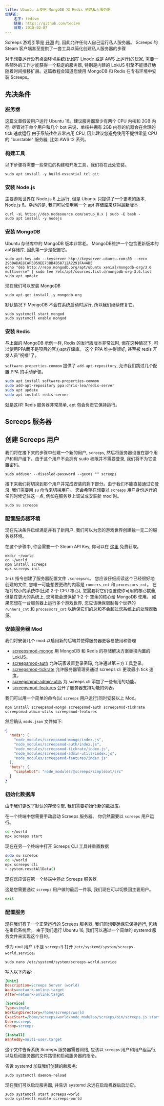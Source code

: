 ```yaml
---
title: Ubuntu 上使用 MongoDB 和 Redis 搭建私人服务器
贡献者:
    名字: tedivm
    链接: https://github.com/tedivm
    日期: 2018-02-07
---
```


Screeps 游戏引擎是 [开源](https://github.com/screeps/screeps) 的, 因此允许任何人自己运行私人服务器。 Screeps 的 Steam 客户端甚至提供了一套工具以简化创建私人服务器的步骤

对于想要运行没有桌面环境系统(比如在 Linode 或是 AWS 上运行)的玩家, 需要一些额外的工作才能获得一个稳定的服务器, 特别是内建的 LokiJS 引擎不能很好地随着时间推移扩展。这篇教程会知道您使用 MongoDB 和 Redis 在专有环境中安装 Screeps。


## 先决条件

### 服务器

这篇文章假设用户运行 Ubuntu 16。建议服务器至少有两个 CPU 内核和 2GB 内存, 尽管对于单个用户和几个 bot 来说，单核并拥有 2GB 内存的机器会在合理的 tick 速度运行
由于系统往往非常占用 CPU, 因此建议您避免使用不提供常量 CPU 的 "burstable" 服务器, 比如 AWS t2 系列。


### 构建工具

以下步骤将需要一些常见的构建和开发工具，我们将在此处安装。

```shell
sudo apt install -y build-essential tcl git
```


### 安装 Node.js

主要游戏世界在 Node.js 8 上运行, 但是 Ubuntu 只提供了一个更老的版本, Node.js 6。幸运的是, 我们可以使用另一个 apt 存储库来获得最新版本

```shell
curl -sL https://deb.nodesource.com/setup_8.x | sudo -E bash -
sudo apt install -y nodejs
```


### 安装 MongoDB

Ubuntu 存储库中的 MongoDB 版本非常老。 MongoDB维护一个包含更新版本的apt存储库, 因此第一步是配置它。

```shell
sudo apt-key adv --keyserver hkp://keyserver.ubuntu.com:80 --recv 2930ADAE8CAF5059EE73BB4B58712A2291FA4AD5
echo "deb http://repo.mongodb.org/apt/ubuntu xenial/mongodb-org/3.6 multiverse" | sudo tee /etc/apt/sources.list.d/mongodb-org-3.6.list
sudo apt update
```

现在我们可以安装 MongoDB

```shell
sudo apt-get install -y mongodb-org
```

默认情况下 MongoDB 不会在系统启动时运行, 所以我们继续修复它。

```shell
sudo systemctl start mongod
sudo systemctl enable mongod
```


### 安装 Redis

与上面的 MongoDB 示例一样, Redis 的发行版版本非常过时, 但在这种情况下, 可以使用PPA而不是项目的官方apt存储库。 这个 PPA 维护得很好, 甚至被 redis 开发人员"祝福"了。


`software-properties-common` 提供了 `add-apt-repository`, 允许我们跳过几个配置 PPA 的手动步骤。

```bash
sudo apt install software-properties-common
sudo add-apt-repository ppa:chris-lea/redis-server
sudo apt update
sudo apt install redis-server
```

就是这样! Redis 服务器非常简单, apt 包会负责它保持运行。


## Screeps 服务器

## 创建 Screeps 用户


我们将在接下来的步骤中创建一个新的用户, `screeps`, 然后将服务器设置在那个用户和用户组下。由于这个用户不会拥有 sudo 权限并不需要登录, 我们将不为它设置密码。

```shell
sudo adduser --disabled-password --gecos "" screeps
```

接下来我们将切换到那个用户并完成安装的剩下部分。由于我们不能直接通过它登录, 我们需要用 `su` 命令来切换用户。 您会希望在想要以 `screeps` 用户身份运行的任何时候记住这一点, 例如在服务器上调试或安装新 mod 时。

```shell
sudo su screeps
```

### 配置服务器环境

现在先决条件已经满足并有了新用户, 我们可以为您的游戏世界创建独一无二的服务器环境。

在这个步骤中, 你会需要一个 Steam API Key, 你可以在 [这里](https://steamcommunity.com/dev/apikey) 免费获取。

```shell
mkdir ~/world
cd ~/world
npm install screeps
npx screeps init
```

`Init` 指令创建了服务器配置文件 `.screepsrc`。 您应该仔细阅读这个已经很好地创建的文件, 您唯一可能想要更改的内容是 `runners_cnt` 和 `processors_cnt`。 在相对较小的系统中(比如 2 个 CPU 核心), 您需要将它们设置成你可用的核心数量, 但是在更大的系统上, 您可能会想保留 1-2 个 空余的核心给 MongoDB 使用。 如果您想在一台服务器上运行多个游戏世界, 您应该确保限制每个世界的 `runners_cnt` 和 `processors_cnt` 以确保它们的总和不会超过您系统上的处理器数量。


### 安装服务器 Mod

我们将安装几个 mod 以启用新的后端并使得服务器更容易使用和管理

* [screepsmod-mongo](https://github.com/ScreepsMods/screepsmod-mongo) 用 MongoDB 和 Redis 的存储解决方案替换内置的 LokiJS。
* [screepsmod-auth](https://github.com/ScreepsMods/screepsmod-auth) 允许玩家设置登录密码, 允许通过第三方工具登录。
* [screepsmod-tickrate](https://github.com/ScreepsMods/screepsmod-tickrate) 允许服务器管理员通过 screeps cli 更改最小 tick 速度。
* [screepsmod-admin-utils](https://github.com/ScreepsMods/screepsmod-admin-utils) 为 screeps cli 添加了一些有用的功能。
* [screepsmod-features](https://github.com/ScreepsMods/screepsmod-features) 公开了服务器支持功能的列表。

我们可以用一个简单的命令(以 `screeps` 用户运行)同时安装以上 Mod。

```shell
npm install screepsmod-mongo screepsmod-auth screepsmod-tickrate screepsmod-admin-utils screepsmod-features
```

然后确认 `mods.json` 文件如下:

```json
{
  "mods": [
    "node_modules/screepsmod-mongo/index.js",
    "node_modules/screepsmod-auth/index.js",
    "node_modules/screepsmod-tickrate/index.js",
    "node_modules/screepsmod-admin-utils/index.js",
    "node_modules/screepsmod-features/index.js"
  ],
  "bots": {
    "simplebot": "node_modules/@screeps/simplebot/src"
  }
}
```

### 初始化数据库

由于我们更改了默认的存储引擎, 我们需要初始化新的数据库。

在一个终端中您需要手动启动 Screeps 服务器。 你仍然需要以 `screeps` 用户运行。

```bash
cd ~/world
npx screeps start
```

现在在另一个终端中打开 Screeps CLI 工具并重置数据

```bash
sudo su screeps
cd ~/world
npx screeps cli
> system.resetAllData()
```

现在您应该在第一个终端中停止 Screeps 服务器

这是您需要通过 `screeps` 用户做的最后一件事, 我们现在可以切换回主要用户。

```bash
exit
```

### 配置服务

现在我们有了一个正常运行的 Screeps 服务器, 我们回想要确保它保持运行, 包括在重启系统后。 由于我们运行 Ubuntu 16, 我们可以通过一个简单的 systemd 服务文件来实现这个目的。

作为 root 用户 (不是 `screeps`!) 打开 `/etc/systemd/system/screeps-world.service`。

```shell
sudo nano /etc/systemd/system/screeps-world.service
```

写入以下内容:

```ini
[Unit]
Description=Screeps Server (world)
Wants=network-online.target
After=network-online.target

[Service]
Type=simple
WorkingDirectory=/home/screeps/world
ExecStart=/home/screeps/world/node_modules/screeps/bin/screeps.js start
User=screeps
Group=screeps

[Install]
WantedBy=multi-user.target
```


这个文件告诉系统 Screeps 服务器需要网络, 应该以 `screeps` 用户和用户组运行, 以及启动服务器的文件路径和启动服务器的指令。

告诉 systemd 加载我们创建的新服务:

```shell
sudo systemctl daemon-reload
```

现在我们可以启动服务器, 并告诉 systemd 永远在启动机器后启动它。

```shell
sudo systemctl start screeps-world
sudo systemctl enable screeps-world
```
